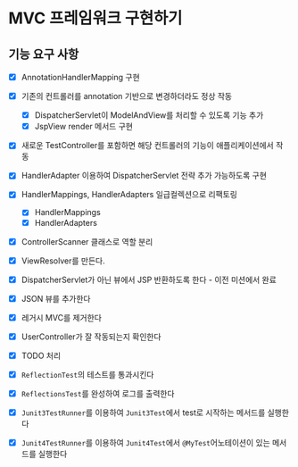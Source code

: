 # MVC 프레임워크 구현하기


## 기능 요구 사항

- [x] AnnotationHandlerMapping 구현

- [x] 기존의 컨트롤러를 annotation 기반으로 변경하더라도 정상 작동
  - [x] DispatcherServlet이 ModelAndView를 처리할 수 있도록 기능 추가
  - [x] JspView render 메서드 구현
- [x] 새로운 TestController를 포함하면 해당 컨트롤러의 기능이 애플리케이션에서 작동
- [x] HandlerAdapter 이용하여 DispatcherServlet 전략 추가 가능하도록 구현

- [x] HandlerMappings, HandlerAdapters 일급컬렉션으로 리팩토링
  - [x] HandlerMappings
  - [x] HandlerAdapters

- [x] ControllerScanner 클래스로 역할 분리
- [x] ViewResolver를 만든다.

- [x] DispatcherServlet가 아닌 뷰에서 JSP 반환하도록 한다 - 이전 미션에서 완료
- [x] JSON 뷰를 추가한다
- [x] 레거시 MVC를 제거한다
- [x] UserController가 잘 작동되는지 확인한다

- [x] TODO 처리

- [x] `ReflectionTest`의 테스트를 통과시킨다
- [x] `ReflectionsTest`를 완성하여 로그를 출력한다
- [x] `Junit3TestRunner`를 이용하여 `Junit3Test`에서 test로 시작하는 메서드를 실행한다
- [x] `Junit4TestRunner`를 이용하여 `Junit4Test`에서 `@MyTest`어노테이션이 있는 메서드를 실행한다
